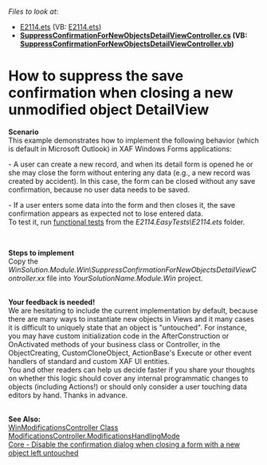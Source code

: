 <!-- default file list -->
*Files to look at*:

* [E2114.ets](./CS/E2114.EasyTests/E2114.ets) (VB: [E2114.ets](./VB/E2114.EasyTests/E2114.ets))
* **[SuppressConfirmationForNewObjectsDetailViewController.cs](./CS/WinSolution.Module.Win/SuppressConfirmationForNewObjectsDetailViewController.cs) (VB: [SuppressConfirmationForNewObjectsDetailViewController.vb](./VB/WinSolution.Module.Win/SuppressConfirmationForNewObjectsDetailViewController.vb))**
<!-- default file list end -->
# How to suppress the save confirmation when closing a new unmodified object DetailView


<p><strong>Scenario</strong><br> This example demonstrates how to implement the following behavior (which is default in Microsoft Outlook) in XAF Windows Forms applications:</p>
<p>- A user can create a new record, and when its detail form is opened he or she may close the form without entering any data (e.g., a new record was created by accident). In this case, the form can be closed without any save confirmation, because no user data needs to be saved.</p>
<p>- If a user enters some data into the form and then closes it, the save confirmation appears as expected not to lose entered data.<br>To test it, run <a href="http://documentation.devexpress.com/#Xaf/CustomDocument3206"><u>functional tests</u></a> from the <em>E2114.EasyTests\E2114.ets</em> folder.</p>
<p> </p>
<p><strong>Steps to implement</strong><br> Copy the <em>WinSolution.Module.Win\SuppressConfirmationForNewObjectsDetailViewController.xx</em> file into <em>YourSolutionName.Module.Win</em> project.</p>
<p><br><strong>Your feedback is needed!</strong><br>We are hesitating to include the current implementation by default, because there are many ways to instantiate new objects in Views and it many cases it is difficult to uniquely state that an object is "untouched". For instance, you may have custom initialization code in the AfterConstruction or OnActivated methods of your business class or Controller, in the ObjectCreating, CustomCloneObject, ActionBase's Execute or other event handlers of standard and custom XAF UI entities.<br>You and other readers can help us decide faster if you share your thoughts on whether this logic should cover any internal programmatic changes to objects (including Actions!) or should only consider a user touching data editors by hand. Thanks in advance. <br><br></p>
<p><strong>See Also:</strong><br> <a href="http://documentation.devexpress.com/#Xaf/clsDevExpressExpressAppWinSystemModuleWinModificationsControllertopic"><u>WinModificationsController Class</u></a><u><br> </u><a href="http://documentation.devexpress.com/#Xaf/DevExpressExpressAppSystemModuleModificationsController_ModificationsHandlingModetopic"><u>ModificationsController.ModificationsHandlingMode</u></a><u><br> </u><a href="https://www.devexpress.com/Support/Center/p/AS13212">Core - Disable the confirmation dialog when closing a form with a new object left untouched</a></p>

<br/>


